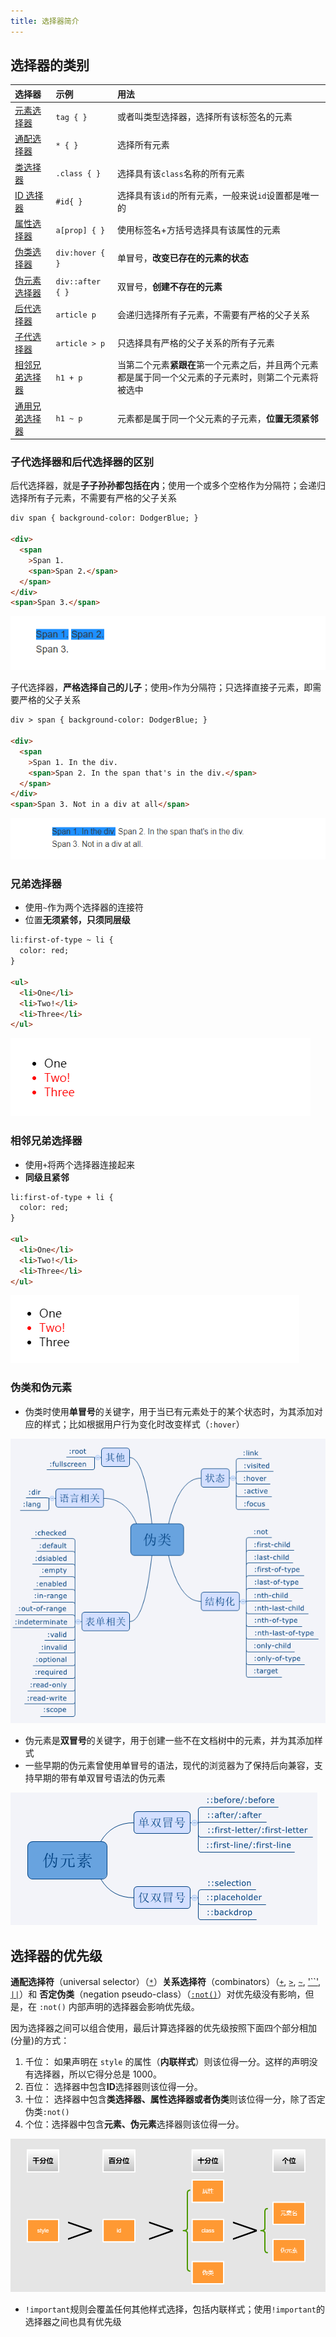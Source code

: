 ```yaml
---
title: 选择器简介
---
```


## 选择器的类别

| 选择器                                                                                         | 示例             | 用法                                                                                                   |
| :--------------------------------------------------------------------------------------------- | :--------------- | :----------------------------------------------------------------------------------------------------- |
| [元素选择器](https://developer.mozilla.org/zh-CN/docs/Web/CSS/Type_selectors)                  | `tag { }`        | 或者叫类型选择器，选择所有该标签名的元素                                                               |
| [通配选择器](https://developer.mozilla.org/zh-CN/docs/Web/CSS/Universal_selectors)             | `* { }`          | 选择所有元素                                                                                           |
| [类选择器](https://developer.mozilla.org/zh-CN/docs/Web/CSS/Class_selectors)                   | `.class { }`     | 选择具有该`class`名称的所有元素                                                                        |
| [ID 选择器](https://developer.mozilla.org/zh-CN/docs/Web/CSS/ID_selectors)                     | `#id{ }`         | 选择具有该`id`的所有元素，一般来说`id`设置都是唯一的                                                   |
| [属性选择器](https://developer.mozilla.org/zh-CN/docs/Web/CSS/Attribute_selectors)             | `a[prop] { }`    | 使用标签名+方括号选择具有该属性的元素                                                                  |
| [伪类选择器](https://developer.mozilla.org/zh-CN/docs/Web/CSS/Pseudo-classes)                  | `div:hover { }`  | 单冒号，**改变已存在的元素的状态**                                                                     |
| [伪元素选择器](https://developer.mozilla.org/zh-CN/docs/Web/CSS/Pseudo-elements)               | `div::after { }` | 双冒号，**创建不存在的元素**                                                                           |
| [后代选择器](https://developer.mozilla.org/zh-CN/docs/Web/CSS/Descendant_combinator)           | `article p`      | 会递归选择所有子元素，不需要有严格的父子关系                                                           |
| [子代选择器](https://developer.mozilla.org/zh-CN/docs/Web/CSS/Child_combinator)                | `article > p`    | 只选择具有严格的父子关系的所有子元素                                                                   |
| [相邻兄弟选择器](https://developer.mozilla.org/zh-CN/docs/Web/CSS/Adjacent_sibling_combinator) | `h1 + p`         | 当第二个元素**紧跟在**第一个元素之后，并且两个元素都是属于同一个父元素的子元素时，则第二个元素将被选中 |
| [通用兄弟选择器](https://developer.mozilla.org/zh-CN/docs/Web/CSS/General_sibling_combinator)  | `h1 ~ p`         | 元素都是属于同一个父元素的子元素，**位置无须紧邻**                                                     |

### 子代选择器和后代选择器的区别

后代选择器，就是**子子孙孙都包括在内**；使用一个或多个空格作为分隔符；会递归选择所有子元素，不需要有严格的父子关系

```html
div span { background-color: DodgerBlue; }

<div>
  <span
    >Span 1.
    <span>Span 2.</span>
  </span>
</div>
<span>Span 3.</span>
```

![image-20200901222517526](../../images/image-20200901222517526.png)

子代选择器，**严格选择自己的儿子**；使用`>`作为分隔符；只选择直接子元素，即需要严格的父子关系

```html
div > span { background-color: DodgerBlue; }

<div>
  <span
    >Span 1. In the div.
    <span>Span 2. In the span that's in the div.</span>
  </span>
</div>
<span>Span 3. Not in a div at all</span>
```

![image-20200512110219787](../../images/image-20200512110219787.png)

### 兄弟选择器

- 使用`~`作为两个选择器的连接符
- 位置**无须紧邻，只须同层级**

```html
li:first-of-type ~ li {
  color: red;
}

<ul>
  <li>One</li>
  <li>Two!</li>
  <li>Three</li>
</ul>
```

![image-20200901224330981](../../images/image-20200901224330981.png)

### 相邻兄弟选择器

- 使用`+`将两个选择器连接起来
- **同级且紧邻**

```html
li:first-of-type + li {
  color: red;
}

<ul>
  <li>One</li>
  <li>Two!</li>
  <li>Three</li>
</ul>
```

![image-20200901224240124](../../images/image-20200901224240124.png)

### 伪类和伪元素

- 伪类时使用**单冒号**的关键字，用于当已有元素处于的某个状态时，为其添加对应的样式；比如根据用户行为变化时改变样式（`:hover`）

![weilei](../../images/weilei.png)

- 伪元素是**双冒号**的关键字，用于创建一些不在文档树中的元素，并为其添加样式
- 一些早期的伪元素曾使用单冒号的语法，现代的浏览器为了保持后向兼容，支持早期的带有单双冒号语法的伪元素

![weiyuansu](../../images/weiyuansu.png)

## 选择器的优先级

**通配选择符**（universal selector）（[`*`](https://developer.mozilla.org/zh-CN/docs/Web/CSS/Universal_selectors)）**关系选择符**（combinators）（[`+`](https://developer.mozilla.org/zh-CN/docs/Web/CSS/Adjacent_sibling_combinator), [`>`](https://developer.mozilla.org/zh-CN/docs/Web/CSS/Child_combinator), [`~`](https://developer.mozilla.org/zh-CN/docs/Web/CSS/General_sibling_combinator), ['``'](https://developer.mozilla.org/en-US/docs/Web/CSS/Descendant_combinator), [`||`](https://developer.mozilla.org/zh-CN/docs/Web/CSS/Column_combinator)）和 **否定伪类**（negation pseudo-class）（[`:not()`](https://developer.mozilla.org/zh-CN/docs/Web/CSS/:not)）对优先级没有影响，但是，在 `:not()` 内部声明的选择器会影响优先级。

因为选择器之间可以组合使用，最后计算选择器的优先级按照下面四个部分相加 (分量)的方式：

1. 千位： 如果声明在 `style` 的属性（**内联样式**）则该位得一分。这样的声明没有选择器，所以它得分总是 1000。
2. 百位： 选择器中包含**ID**选择器则该位得一分。
3. 十位： 选择器中包含**类选择器、属性选择器或者伪类**则该位得一分，除了否定伪类`:not()`
4. 个位：选择器中包含**元素、伪元素**选择器则该位得一分。

![image-20200901230109064](../../images/image-20200901230109064.png)

- `!important`规则会覆盖任何其他样式选择，包括内联样式；使用`!important`的选择器之间也具有优先级
